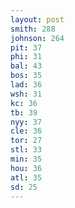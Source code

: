 ```yaml
---
layout: post
smith: 288
johnson: 264
pit: 37
phi: 31
bal: 43
bos: 35
lad: 36
wsh: 31
kc: 36
tb: 39
nyy: 37
cle: 36
tor: 27
stl: 33
min: 35
hou: 36
atl: 35
sd: 25
---
```


